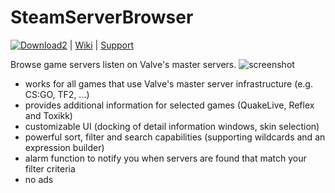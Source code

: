 # SteamServerBrowser

[![Download2](https://upload.wikimedia.org/wikipedia/commons/thumb/b/bd/Download_Button.svg/120px-Download_Button.svg.png)](https://github.com/PredatH0r/SteamServerBrowser/releases)
 | [Wiki](https://github.com/PredatH0r/SteamServerBrowser/wiki) | [Support](https://github.com/PredatH0r/SteamServerBrowser/issues) 

Browse game servers listen on Valve's master servers.
![screenshot](https://files.catbox.moe/h7qwz8.png)

  - works for all games that use Valve's master server infrastructure (e.g. CS:GO, TF2, ...)
  - provides additional information for selected games (QuakeLive, Reflex and Toxikk)
  - customizable UI (docking of detail information windows, skin selection)
  - powerful sort, filter and search capabilities (supporting wildcards and an expression builder)
  - alarm function to notify you when servers are found that match your filter criteria
  - no ads
